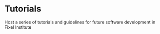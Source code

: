 # Tutorials
Host a series of tutorials and guidelines for future software development in Fixel Institute
